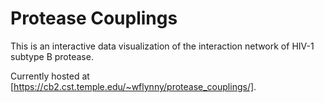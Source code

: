 # Protease Couplings

This is an interactive data visualization of the interaction network of HIV-1
subtype B protease.

Currently hosted at [https://cb2.cst.temple.edu/~wflynny/protease_couplings/].
